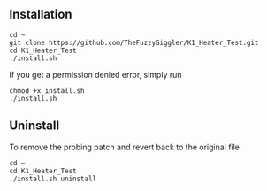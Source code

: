 
## Installation
```
cd ~
git clone https://github.com/TheFuzzyGiggler/K1_Heater_Test.git
cd K1_Heater_Test
./install.sh
```
If you get a permission denied error, simply run
```
chmod +x install.sh
./install.sh
```
## Uninstall
To remove the probing patch and revert back to the original file
```
cd ~
cd K1_Heater_Test
./install.sh uninstall
```
